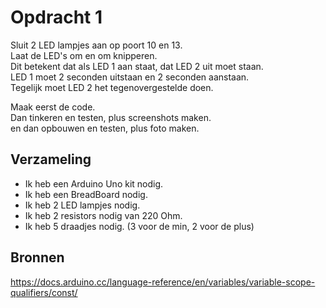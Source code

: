 # Opdracht 1
Sluit 2 LED lampjes aan op poort 10 en 13.   
Laat de LED's om en om knipperen.   
Dit betekent dat als LED 1 aan staat, dat LED 2 uit moet staan.  
LED 1 moet 2 seconden uitstaan en 2 seconden aanstaan.  
Tegelijk moet LED 2 het tegenovergestelde doen.  

Maak eerst de code.  
Dan tinkeren en testen, plus screenshots maken.  
en dan opbouwen en testen, plus foto maken.  

## Verzameling
- Ik heb een Arduino Uno kit nodig.
- Ik heb een BreadBoard nodig.
- Ik heb 2 LED lampjes nodig.
- Ik heb 2 resistors nodig van 220 Ohm.
- Ik heb 5 draadjes nodig. (3 voor de min, 2 voor de plus)

## Bronnen
https://docs.arduino.cc/language-reference/en/variables/variable-scope-qualifiers/const/
